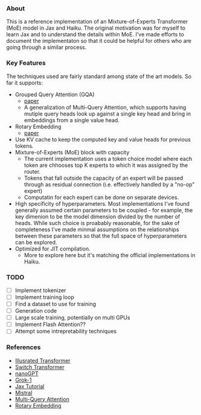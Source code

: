 ### About
This is a reference implementation of an Mixture-of-Experts Transformer (MoE) model in Jax and Haiku. The original motivation was for myself to learn Jax and to understand the details within MoE. I've made efforts to document the implementaton so that it could be helpful for others who are going through a similar process. 

### Key Features
The techniques used are fairly standard among state of the art models. So far it supports:
- Grouped Query Attention (GQA)
  - [paper](https://arxiv.org/pdf/2305.13245)
  - A generalization of Multi-Query Attention, which supports having mutiple query heads look up against a single key head and bring in embeddings from a single value head.
- Rotary Embedding
  - [paper](https://arxiv.org/pdf/2104.09864)
- Use KV cache to keep the computed key and value heads for previous tokens.
- Mixture-of-Experts (MoE) block with capacity
  - The current implementation uses a token choice model where each token are chhooses top K experts to which it was assigned by the router.
  - Tokens that fall outside the capacity of an expert will be passed through as residual connection (i.e. effectively handled by a "no-op" expert)
  - Computatin for each expert can be done on separate devices.
- High specificity of hyperparameters. Most implementations I've found generally assumed certain parameters to be coupled - for example, the key dimenion to be the model dimension divided by the number of heads. While such choice is proabably reasonable, for the sake of completeness I've made minmal assumptions on the relationships between these parameters so that the full space of hyperparameters can be explored.
- Optimized for JIT compilation.
  - More to explore here but it's matching the official implementations in Haiku.

### TODO
- [ ] Implement tokenizer
- [ ] Implement training loop
- [ ] Find a dataset to use for training
- [ ] Generation code
- [ ] Large scale training, potentially on multi GPUs
- [ ] Implement Flash Attention??
- [ ] Attempt some intrepretability techniques

### References
- [Illusrated Transformer](https://jalammar.github.io/illustrated-transformer/)
- [Switch Transformer](https://arxiv.org/pdf/2101.03961)
- [nanoGPT](https://github.com/karpathy/nanoGPT)
- [Grok-1](https://github.com/xai-org/grok-1)
- [Jax Tutorial](https://jax.readthedocs.io/en/latest/tutorials.html)
- [Mistral](https://github.com/mistralai/mistral-inference/blob/main/src/mistral_inference/model.py)
- [Multi-Query Attention](https://arxiv.org/pdf/1911.02150)
- [Rotary Embedding](https://arxiv.org/pdf/2104.09864)